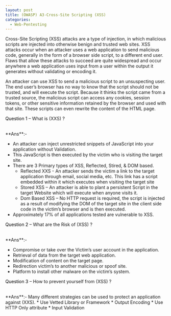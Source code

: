 ```yaml
---
layout: post
title: (OWASP) A3-Cross-Site Scripting (XSS)
categories:
  - Web-Pentesting
---
```


<p>Cross-Site Scripting (XSS) attacks are a type of injection, in which malicious scripts are injected into otherwise benign and trusted web sites. XSS attacks occur when an attacker uses a web application to send malicious code, generally in the form of a browser side script, to a different end user. Flaws that allow these attacks to succeed are quite widespread and occur anywhere a web application uses input from a user within the output it generates without validating or encoding it.</p>
<p>An attacker can use XSS to send a malicious script to an unsuspecting user. The end user’s browser has no way to know that the script should not be trusted, and will execute the script. Because it thinks the script came from a trusted source, the malicious script can access any cookies, session tokens, or other sensitive information retained by the browser and used with that site. These scripts can even rewrite the content of the HTML page.</p>

<p Class="message">
  <font color="Black">Question 1</font> – What is (XXS) ?
</p>
<br>**Ans**:- 

* An attacker can inject unrestricted snippets of JavaScript into your application without Validation.
* This JavaScript is then executed by the victim who is visiting the target site.
* There are 3 Primary types of XSS, Reflected, Stired, & DOM based.
  *	Reflected XXS - An attacker sends the victim a link to the target application through email, social media, etc. This link has a script embedded within it which executes when visiting the target site
  *	Stored XSS – An attacker is able to plant a persistent Script in the target Website which will execute when anyone visits it.
  *	Dom Based XSS – No HTTP request is required, the script is injected as a result of modifying the DOM of the target site in the client side code in the victim’s browser and is then executed.
* Approximately 17% of all applications tested are vulnerable to XSS.

<p Class="message">
  <font color="Black">Question 2</font> – What are the Risk of (XSS) ?
</p>
<br>**Ans**:- 

* Compromise or take over the Victim’s user account in the application.
* Retrieval of data from the target web application.
* Modification of content on the target page.
* Redirection victim’s to another malicious or spoof site.
* Platform to install other malware on the victim’s system.

<p Class="message">
  <font color="Black">Question 3</font> – How to prevent yourself from (XSS) ?
</p>
<br>**Ans**:- Many different strategies can be used to protect an application against (XXS).
  *	Use Vetted Library or Framework
  * Output Encoding
  * Use HTTP Only attribute
  * Input Validation
